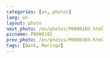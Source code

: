 ```yaml
---
categories: [en, photos]
lang: en
layout: photo
next_photo: /en/photos/P0000105.html
picname: P0000102
prev_photo: /en/photos/P0000103.html
tags: [Bank, Moringa]
---
```

